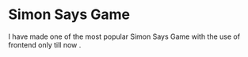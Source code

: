 # Simon Says Game
I have made one of the most popular Simon Says Game with the use of frontend only till now .
